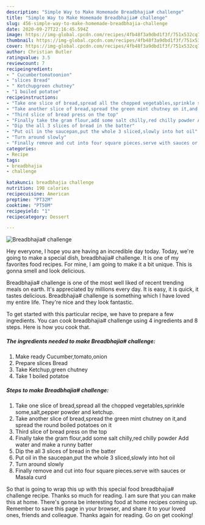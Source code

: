 ```yaml
---
description: "Simple Way to Make Homemade Breadbhajia# challenge"
title: "Simple Way to Make Homemade Breadbhajia# challenge"
slug: 456-simple-way-to-make-homemade-breadbhajia-challenge
date: 2020-09-27T22:16:45.594Z
image: https://img-global.cpcdn.com/recipes/4fb48f3a9dbd1f3f/751x532cq70/breadbhajia-challenge-recipe-main-photo.jpg
thumbnail: https://img-global.cpcdn.com/recipes/4fb48f3a9dbd1f3f/751x532cq70/breadbhajia-challenge-recipe-main-photo.jpg
cover: https://img-global.cpcdn.com/recipes/4fb48f3a9dbd1f3f/751x532cq70/breadbhajia-challenge-recipe-main-photo.jpg
author: Christian Butler
ratingvalue: 3.5
reviewcount: 7
recipeingredient:
- " Cucumbertomatoonion"
- "slices Bread"
- " Ketchupgreen chutney"
- "1 boiled potatoe"
recipeinstructions:
- "Take one slice of bread,spread all the chopped vegetables,sprinkle some,salt,pepper powder and ketchup."
- "Take another slice of bread,spread the green mint chutney on it,and spread the round boiled potatoes on it"
- "Third slice of bread press on the top"
- "Finally take the gram flour,add some salt chilly,red chilly powder Add water and make a runny batter"
- "Dip the all 3 slices of bread in the batter"
- "Put oil in the saucepan,put the whole 3 sliced,slowly into hot oil"
- "Turn around slowly"
- "Finally remove and cut into four square pieces.serve with sauces or Masala curd"
categories:
- Recipe
tags:
- breadbhajia
- challenge

katakunci: breadbhajia challenge 
nutrition: 198 calories
recipecuisine: American
preptime: "PT32M"
cooktime: "PT50M"
recipeyield: "1"
recipecategory: Dessert

---
```



![Breadbhajia# challenge](https://img-global.cpcdn.com/recipes/4fb48f3a9dbd1f3f/751x532cq70/breadbhajia-challenge-recipe-main-photo.jpg)

Hey everyone, I hope you are having an incredible day today. Today, we're going to make a special dish, breadbhajia# challenge. It is one of my favorites food recipes. For mine, I am going to make it a bit unique. This is gonna smell and look delicious.



Breadbhajia# challenge is one of the most well liked of recent trending meals on earth. It's appreciated by millions every day. It is easy, it is quick, it tastes delicious. Breadbhajia# challenge is something which I have loved my entire life. They're nice and they look fantastic.


To get started with this particular recipe, we have to prepare a few ingredients. You can cook breadbhajia# challenge using 4 ingredients and 8 steps. Here is how you cook that.

<!--inarticleads1-->

##### The ingredients needed to make Breadbhajia# challenge:

1. Make ready  Cucumber,tomato,onion
1. Prepare slices Bread
1. Take  Ketchup,green chutney
1. Take 1 boiled potatoe




<!--inarticleads2-->

##### Steps to make Breadbhajia# challenge:

1. Take one slice of bread,spread all the chopped vegetables,sprinkle some,salt,pepper powder and ketchup.
1. Take another slice of bread,spread the green mint chutney on it,and spread the round boiled potatoes on it
1. Third slice of bread press on the top
1. Finally take the gram flour,add some salt chilly,red chilly powder Add water and make a runny batter
1. Dip the all 3 slices of bread in the batter
1. Put oil in the saucepan,put the whole 3 sliced,slowly into hot oil
1. Turn around slowly
1. Finally remove and cut into four square pieces.serve with sauces or Masala curd




So that is going to wrap this up with this special food breadbhajia# challenge recipe. Thanks so much for reading. I am sure that you can make this at home. There's gonna be interesting food at home recipes coming up. Remember to save this page in your browser, and share it to your loved ones, friends and colleague. Thanks again for reading. Go on get cooking!

